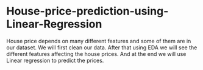 # House-price-prediction-using-Linear-Regression
House price depends on many different features and some of them are in our dataset. We will first clean our data. After that using EDA we will see the different features affecting the house prices. And at the end we will use Linear regression to predict the prices.
